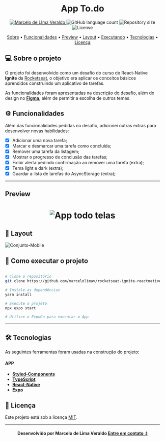 <!--Banner e logo-->

<h1 align="center">
   App To.do
</h1>

<!-- Badges -->
<p align="center">
   <a href="https://www.linkedin.com/in/marcelolimaveraldo/">
      <img alt="Marcelo de LIma Veraldo" src="https://img.shields.io/badge/-Marcelo de Lima Veraldo-273FAD?style=flat&logo=Linkedin&logoColor=white" />
   </a>

  <img alt="GitHub language count" src="https://img.shields.io/github/languages/count/marcelolimav/rocketseat-ignite-reactnative-todolist?color=273FAD">

  <img alt="Repository size" src="https://img.shields.io/github/repo-size/marcelolimav/rocketseat-ignite-reactnative-todolist?color=273FAD">
  
  <img alt="License" src="https://img.shields.io/badge/license-MIT-273FAD">
</p>

<!-- Indice-->
<p align="center">
 <a href="#-sobre-o-projeto">Sobre</a> •
 <a href="#-Funcionalidades">Funcionalidades</a> • 
 <a href="#-Preview">Preview</a> • 
 <a href="#-Layout">Layout</a> •  
 <a href="#-como-executar-o-projeto">Executando</a> • 
 <a href="#-tecnologias">Tecnologias</a> • 
 <a href="#-licença">Licença</a>
</p>

<!--Sobre o projeto-->

## 💻 Sobre o projeto

O projeto foi desenvolvido como um desafio do curso de React-Native **Ignite** da [Rocketseat](https://www.rocketseat.com.br/), o objetivo era aplicar os conceitos básicos aprendidos construindo um aplicativo de tarefas.

As funcionalidades foram apresentadas na descrição do desafio, além do design no **[Figma](https://www.figma.com/file/1XfZQGSWk4HWjvwcjd2nOP/ToDo-List?node-id=0%3A1)**, além de permitir a escolha de outros temas.

<!--Funcionalidades do projeto-->

## ⚙️ Funcionalidades

Além das funcionalidades pedidas no desafio, adicionei outras extras para desenvolver novas habilidades:

- [x] Adicionar uma nova tarefa;
- [x] Marcar e desmarcar uma tarefa como concluída;
- [x] Remover uma tarefa da listagem;
- [x] Mostrar o progresso de conclusão das tarefas;
- [x] Exibir alerta pedindo confirmação ao remover uma tarefa (extra);
- [x] Tema light e dark (extra);
- [x] Guardar a lista de tarefas do AsyncStorage (extra);

---

## Preview

<h1 align="center">
   <img src="/github/projeto.gif" alt="App todo telas" />
</h1>

<!--Layout session-->

## 🎨 Layout

![Conjunto-Mobile](https://github.com/marcelolimav/rocketseat-ignite-reactnative-todolist/commit/89b413b8da984ef1ca413414f6ed6e415f9e704c)

<!--Running session-->

## 🚀 Como executar o projeto

```bash

# Clone o repositório
git clone https://github.com/marcelolimav/rocketseat-ignite-reactnative-todolist.git

# Instale as dependências
yarn install

# Execute o projeto
npx expo start

# Utilize o ExpoGo para executar o App

```

---

<!--Tecnologies session-->

## 🛠 Tecnologias

As seguintes ferramentas foram usadas na construção do projeto:

#### **APP**

- **[Styled-Components](https://styled-components.com/)**
- **[TypeScript](https://www.typescriptlang.org/)**
- **[React-Native](https://reactnative.dev/)**
- **[Expo](https://expo.dev/)**

<!--License session-->

## 📝 Licença

Este projeto está sob a licença [MIT](./LICENSE).

---

<!--Bottom session-->
<h4 align=center>Desenvolvido por Marcelo de Lima Veraldo <a href="https://www.linkedin.com/in/marcelolimaveraldo/"> <strong>Entre em contato</strong> :)</a></a></h4>
